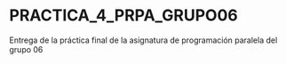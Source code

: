 # PRACTICA_4_PRPA_GRUPO06
Entrega de la práctica final de la asignatura de programación paralela del grupo 06
